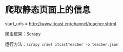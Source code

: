 # 爬取静态页面上的信息

start_urls = http://www.itcast.cn/channel/teacher.shtml

爬虫框架：Scrapy

运行方法：`scrapy crawl itcastTeacher -o teacher.json`